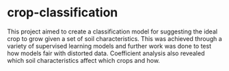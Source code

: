 # crop-classification

This project aimed to create a classification model for suggesting the ideal crop to grow given a set of soil characteristics. This was achieved through a variety of supervised learning models and further work was done to test how models fair with distorted data. Coefficient analysis also revealed which soil characteristics affect which crops and how. 
